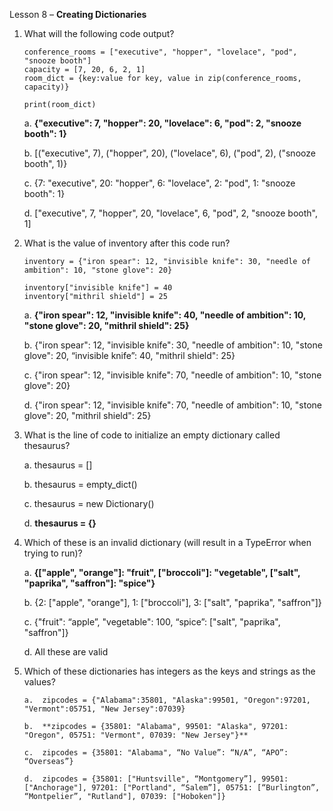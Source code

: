 Lesson 8 – **Creating Dictionaries**

1.  What will the following code output?

        conference_rooms = ["executive", "hopper", "lovelace", "pod", "snooze booth"]
        capacity = [7, 20, 6, 2, 1]
        room_dict = {key:value for key, value in zip(conference_rooms, capacity)}

        print(room_dict)

    a.	**{"executive": 7, "hopper": 20, "lovelace": 6, "pod": 2, "snooze booth": 1}**

    b.	[("executive", 7), ("hopper", 20), ("lovelace", 6), ("pod", 2), ("snooze booth", 1)}

    c.	{7: "executive", 20: "hopper", 6: "lovelace", 2: "pod", 1: "snooze booth": 1}

    d.	["executive", 7, "hopper", 20, "lovelace", 6, "pod", 2, "snooze booth", 1]

2.  What is the value of inventory after this code run?

        inventory = {"iron spear": 12, "invisible knife": 30, "needle of ambition": 10, "stone glove": 20}
            
        inventory["invisible knife"] = 40
        inventory["mithril shield"] = 25

    a.  **{"iron spear": 12, "invisible knife": 40, "needle of ambition": 10, "stone glove": 20, "mithril shield": 25}**

    b.  {"iron spear": 12, "invisible knife": 30, "needle of ambition": 10, "stone glove": 20, “invisible knife”: 40, "mithril shield": 25}

    c.  {"iron spear": 12, "invisible knife": 70, "needle of ambition": 10, "stone glove": 20}

    d.  {"iron spear": 12, "invisible knife": 70, "needle of ambition": 10, "stone glove": 20, "mithril shield": 25}

3.  What is the line of code to initialize an empty dictionary called thesaurus?

    a.  thesaurus = []

    b.	thesaurus = empty_dict()

    c.	thesaurus = new Dictionary()

    d.	**thesaurus = {}**

4.  Which of these is an invalid dictionary (will result in a TypeError when trying to run)?

    a.  **{["apple", "orange"]: "fruit", ["broccoli"]: "vegetable", ["salt", "paprika", "saffron"]: "spice"}**

    b.	{2: ["apple", "orange"], 1: ["broccoli"], 3: ["salt", "paprika", "saffron"]}
        
    c.  {"fruit": “apple”, "vegetable": 100, “spice”: ["salt", "paprika", "saffron"]}
        
    d.  All these are valid

5.	Which of these dictionaries has integers as the keys and strings as the values?

        a.	zipcodes = {"Alabama":35801, "Alaska":99501, "Oregon":97201, "Vermont":05751, "New Jersey":07039}

        b.	**zipcodes = {35801: "Alabama", 99501: "Alaska", 97201: "Oregon", 05751: "Vermont", 07039: "New Jersey"}**

        c.	zipcodes = {35801: "Alabama", “No Value”: “N/A”, “APO”: “Overseas”}

        d.	zipcodes = {35801: ["Huntsville", “Montgomery”], 99501: ["Anchorage"], 97201: ["Portland", “Salem”], 05751: [“Burlington”, “Montpelier”, "Rutland"], 07039: ["Hoboken"]}
